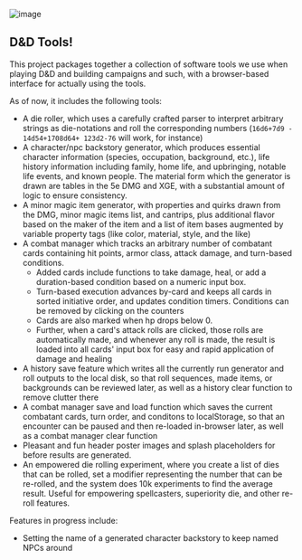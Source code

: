 ![image](https://github.com/user-attachments/assets/195f0cc4-f9cd-4308-abd5-28a59d05a540)

<h2>D&D Tools!</h2>

This project packages together a collection of software tools we use when playing D&D and building campaigns and such, with a browser-based interface for actually using the tools.

As of now, it includes the following tools:
- A die roller, which uses a carefully crafted parser to interpret arbitrary strings as die-notations and roll the corresponding numbers (`16d6+7d9 - 14d54+1708d64+ 123d2-76` will work, for instance)
- A character/npc backstory generator, which produces essential character information (species, occupation, background, etc.), life history information including family, home life, and upbringing, notable life events, and known people. The material form which the generator is drawn are tables in the 5e DMG and XGE, with a substantial amount of logic to ensure consistency.
- A minor magic item generator, with properties and quirks drawn from the DMG, minor magic items list, and cantrips, plus additional flavor based on the maker of the item and a list of item bases augmented by variable property tags (like color, material, style, and the like)
- A combat manager which tracks an arbitrary number of combatant cards containing hit points, armor class, attack damage, and turn-based conditions.
  -  Added cards include functions to take damage, heal, or add a duration-based condition based on a numeric input box.
  -  Turn-based execution advances by-card and keeps all cards in sorted initiative order, and updates condition timers. Conditions can be removed by clicking on the counters
  -  Cards are also marked when hp drops below 0.
  -  Further, when a card's attack rolls are clicked, those rolls are automatically made, and whenever any roll is made, the result is loaded into all cards' input box for easy and rapid application of damage and healing
- A history save feature which writes all the currently run generator and roll outputs to the local disk, so that roll sequences, made items, or backgrounds can be reviewed later, as well as a history clear function to remove clutter there
- A combat manager save and load function which saves the current combatant cards, turn order, and conditons to localStorage, so that an encounter can be paused and then re-loaded in-browser later, as well as a combat manager clear function
- Pleasant and fun header poster images and splash placeholders for before results are generated.
- An empowered die rolling experiment, where you create a list of dies that can be rolled, set a modifier representing the number that can be re-rolled, and the system does 10k experiments to find the average result. Useful for empowering spellcasters, superiority die, and other re-roll features.


Features in progress include:
- Setting the name of a generated character backstory to keep named NPCs around



